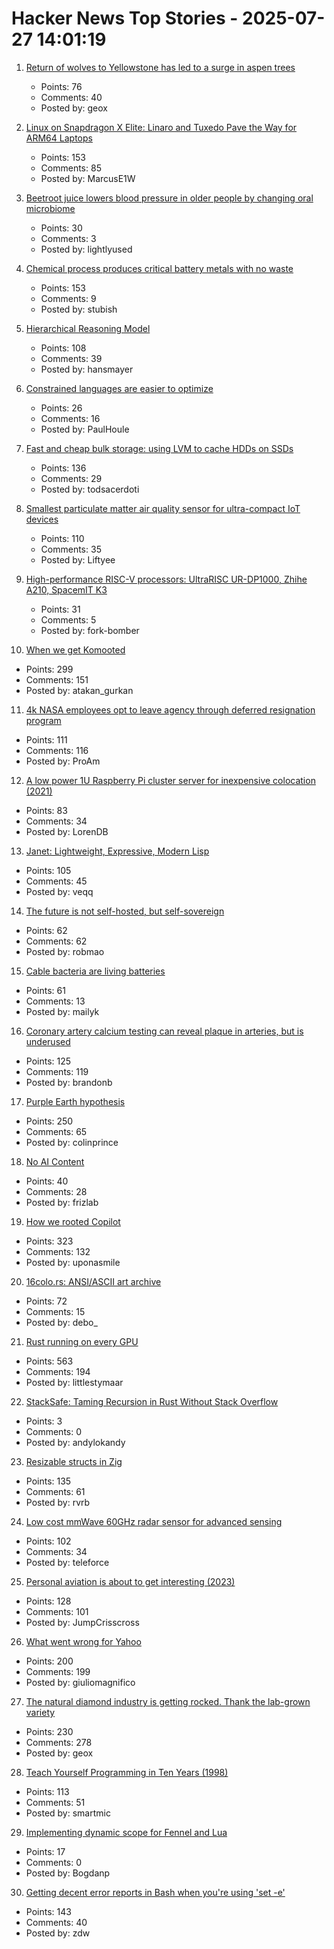 # Hacker News Top Stories - 2025-07-27 14:01:19

1. [Return of wolves to Yellowstone has led to a surge in aspen trees](https://www.livescience.com/animals/land-mammals/return-of-wolves-to-yellowstone-has-led-to-a-surge-in-aspen-trees-unseen-for-80-years)
   - Points: 76
   - Comments: 40
   - Posted by: geox

2. [Linux on Snapdragon X Elite: Linaro and Tuxedo Pave the Way for ARM64 Laptops](https://www.linaro.org/blog/linux-on-snapdragon-x-elite/)
   - Points: 153
   - Comments: 85
   - Posted by: MarcusE1W

3. [Beetroot juice lowers blood pressure in older people by changing oral microbiome](https://news.exeter.ac.uk/faculty-of-health-and-life-sciences/beetroot-juice-lowers-blood-pressure-in-older-people-by-changing-oral-microbiome/)
   - Points: 30
   - Comments: 3
   - Posted by: lightlyused

4. [Chemical process produces critical battery metals with no waste](https://spectrum.ieee.org/nmc-battery-aspiring-materials)
   - Points: 153
   - Comments: 9
   - Posted by: stubish

5. [Hierarchical Reasoning Model](https://arxiv.org/abs/2506.21734)
   - Points: 108
   - Comments: 39
   - Posted by: hansmayer

6. [Constrained languages are easier to optimize](https://jyn.dev/constrained-languages-are-easier-to-optimize/)
   - Points: 26
   - Comments: 16
   - Posted by: PaulHoule

7. [Fast and cheap bulk storage: using LVM to cache HDDs on SSDs](https://quantum5.ca/2025/05/11/fast-cheap-bulk-storage-using-lvm-to-cache-hdds-on-ssds/)
   - Points: 136
   - Comments: 29
   - Posted by: todsacerdoti

8. [Smallest particulate matter air quality sensor for ultra-compact IoT devices](https://www.bosch-sensortec.com/news/worlds-smallest-particulate-matter-sensor-bmv080.html)
   - Points: 110
   - Comments: 35
   - Posted by: Liftyee

9. [High-performance RISC-V processors: UltraRISC UR-DP1000, Zhihe A210, SpacemIT K3](https://www.cnx-software.com/2025/07/22/three-high-performance-risc-v-processors-to-watch-in-h2-2025-ultrarisc-ur-dp1000-zizhe-a210-and-spacemit-k3/)
   - Points: 31
   - Comments: 5
   - Posted by: fork-bomber

10. [When we get Komooted](https://bikepacking.com/plog/when-we-get-komooted/)
   - Points: 299
   - Comments: 151
   - Posted by: atakan_gurkan

11. [4k NASA employees opt to leave agency through deferred resignation program](https://www.kcrw.com/news/shows/npr/npr-story/nx-s1-5481304)
   - Points: 111
   - Comments: 116
   - Posted by: ProAm

12. [A low power 1U Raspberry Pi cluster server for inexpensive colocation (2021)](https://github.com/pawl/raspberry-pi-1u-server)
   - Points: 83
   - Comments: 34
   - Posted by: LorenDB

13. [Janet: Lightweight, Expressive, Modern Lisp](https://janet-lang.org)
   - Points: 105
   - Comments: 45
   - Posted by: veqq

14. [The future is not self-hosted, but self-sovereign](https://www.robertmao.com/blog/en/the-future-is-not-self-hosted-but-self-sovereign)
   - Points: 62
   - Comments: 62
   - Posted by: robmao

15. [Cable bacteria are living batteries](https://www.asimov.press/p/cable-bacteria)
   - Points: 61
   - Comments: 13
   - Posted by: mailyk

16. [Coronary artery calcium testing can reveal plaque in arteries, but is underused](https://www.nytimes.com/2025/07/26/health/coronary-artery-calcium-heart.html)
   - Points: 125
   - Comments: 119
   - Posted by: brandonb

17. [Purple Earth hypothesis](https://en.wikipedia.org/wiki/Purple_Earth_hypothesis)
   - Points: 250
   - Comments: 65
   - Posted by: colinprince

18. [No AI Content](https://eclecticlight.co/2025/07/27/last-week-on-my-mac-%f0%9f%a6%89-no-ai-content/)
   - Points: 40
   - Comments: 28
   - Posted by: frizlab

19. [How we rooted Copilot](https://research.eye.security/how-we-rooted-copilot/)
   - Points: 323
   - Comments: 132
   - Posted by: uponasmile

20. [16colo.rs: ANSI/ASCII art archive](https://16colo.rs/)
   - Points: 72
   - Comments: 15
   - Posted by: debo_

21. [Rust running on every GPU](https://rust-gpu.github.io/blog/2025/07/25/rust-on-every-gpu/)
   - Points: 563
   - Comments: 194
   - Posted by: littlestymaar

22. [StackSafe: Taming Recursion in Rust Without Stack Overflow](https://fast.github.io/blog/stacksafe-taming-recursion-in-rust-without-stack-overflow/)
   - Points: 3
   - Comments: 0
   - Posted by: andylokandy

23. [Resizable structs in Zig](https://tristanpemble.com/resizable-structs-in-zig/)
   - Points: 135
   - Comments: 61
   - Posted by: rvrb

24. [Low cost mmWave 60GHz radar sensor for advanced sensing](https://www.infineon.com/part/BGT60TR13C)
   - Points: 102
   - Comments: 34
   - Posted by: teleforce

25. [Personal aviation is about to get interesting (2023)](https://www.elidourado.com/p/personal-aviation)
   - Points: 128
   - Comments: 101
   - Posted by: JumpCrisscross

26. [What went wrong for Yahoo](https://dfarq.homeip.net/what-went-wrong-for-yahoo/)
   - Points: 200
   - Comments: 199
   - Posted by: giuliomagnifico

27. [The natural diamond industry is getting rocked. Thank the lab-grown variety](https://www.cbc.ca/news/business/lab-grown-diamonds-1.7592336)
   - Points: 230
   - Comments: 278
   - Posted by: geox

28. [Teach Yourself Programming in Ten Years (1998)](https://norvig.com/21-days.html)
   - Points: 113
   - Comments: 51
   - Posted by: smartmic

29. [Implementing dynamic scope for Fennel and Lua](https://andreyor.st/posts/2025-06-09-implementing-dynamic-scope-for-fennel-and-lua/)
   - Points: 17
   - Comments: 0
   - Posted by: Bogdanp

30. [Getting decent error reports in Bash when you're using 'set -e'](https://utcc.utoronto.ca/~cks/space/blog/programming/BashGoodSetEReports)
   - Points: 143
   - Comments: 40
   - Posted by: zdw

